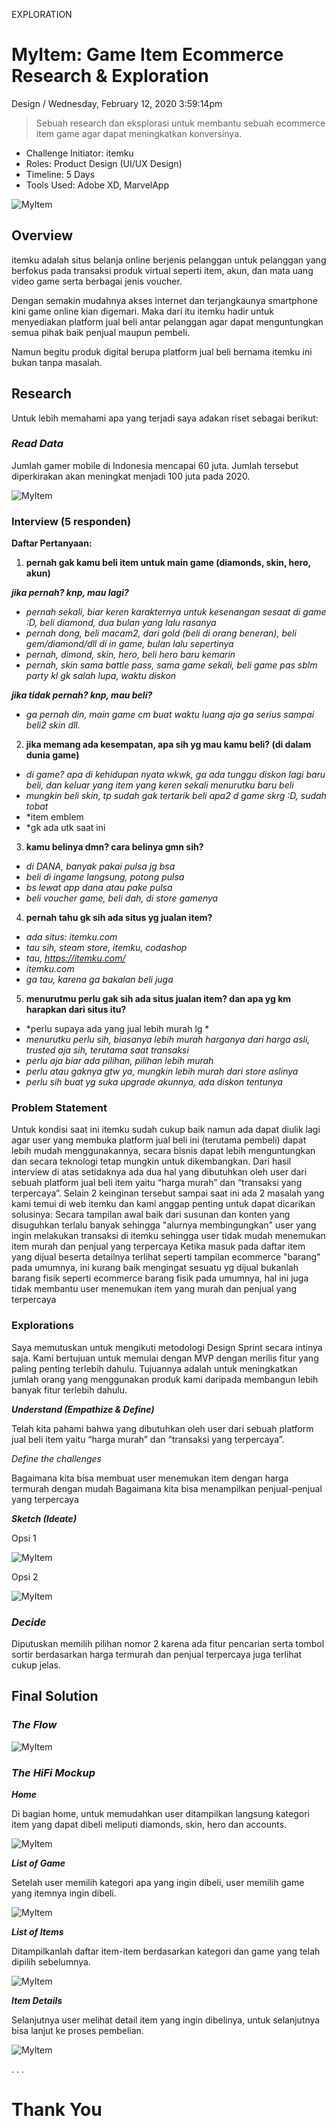 <p class="type">EXPLORATION</p>

# MyItem: Game Item Ecommerce Research & Exploration

<p class="meta">Design  /  Wednesday, February 12, 2020 3:59:14pm</p>

> Sebuah research dan eksplorasi untuk membantu sebuah ecommerce item game agar dapat meningkatkan konversinya.

* Challenge Initiator: itemku
* Roles: Product Design (UI/UX Design)
* Timeline: 5 Days
* Tools Used: Adobe XD, MarvelApp

![MyItem](../assets/images/works/details/234-myitem/myitem.jpg)

## Overview

itemku adalah situs belanja online berjenis pelanggan untuk pelanggan yang berfokus pada transaksi produk virtual seperti item, akun, dan mata uang video game serta berbagai jenis voucher.

Dengan semakin mudahnya akses internet dan terjangkaunya smartphone kini game online kian digemari. Maka dari itu itemku hadir untuk menyediakan platform jual beli antar pelanggan agar dapat menguntungkan semua pihak baik penjual maupun pembeli.

Namun begitu produk digital berupa platform jual beli bernama itemku ini bukan tanpa masalah.

## Research

Untuk lebih memahami apa yang terjadi saya adakan riset sebagai berikut:

### *Read Data*

Jumlah gamer mobile di Indonesia mencapai 60 juta. Jumlah tersebut diperkirakan akan meningkat menjadi 100 juta pada 2020.

![MyItem](../assets/images/works/details/234-myitem/data.jpg)

### Interview (5 responden)

**Daftar Pertanyaan:**

1. **pernah gak kamu beli item untuk main game (diamonds, skin, hero, akun)**

***jika pernah? knp, mau lagi?***
- *pernah sekali, biar keren karakternya untuk kesenangan sesaat di game :D, beli diamond, dua bulan yang lalu rasanya*
- *pernah dong, beli macam2, dari gold (beli di orang beneran),  beli gem/diamond/dll di in game, bulan lalu sepertinya*
- *pernah, dimond, skin, hero, beli hero baru kemarin*
- *pernah, skin sama battle pass, sama game sekali, beli game pas sblm party kl gk salah lupa, waktu diskon*

***jika tidak pernah? knp, mau beli?***
- *ga pernah din, main game cm buat waktu luang aja ga serius sampai beli2 skin dll.*

2. **jika memang ada kesempatan, apa sih yg mau kamu beli? (di dalam dunia game)**

- *di game? apa di kehidupan nyata wkwk, ga ada tunggu diskon lagi baru beli, dan keluar yang item yang keren sekali menurutku baru beli*
- *mungkin beli skin, tp sudah gak tertarik beli apa2 d game skrg :D, sudah tobat*
- *item emblem
- *gk ada utk saat ini

3. **kamu belinya dmn? cara belinya gmn sih?**

- *di DANA, banyak pakai pulsa jg bsa*
- *beli di ingame langsung, potong pulsa*
- *bs lewat app dana atau pake pulsa*
- *beli voucher game, beli dah, di store gamenya*

4. **pernah tahu gk sih ada situs yg jualan item?**

- *ada situs: itemku.com*
- *tau sih, steam store, itemku, codashop*
- *tau, https://itemku.com/*
- *itemku.com*
- *ga tau, karena ga bakalan beli juga*

5. **menurutmu perlu gak sih ada situs jualan item? dan apa yg km harapkan dari situs itu?**

- *perlu supaya ada yang jual lebih murah lg *
- *menurutku perlu sih, biasanya lebih murah harganya dari harga asli, trusted aja sih, terutama saat transaksi*
- *perlu aja biar ada pilihan, pilihan lebih murah*
- *perlu atau gaknya gtw ya, mungkin lebih murah dari store aslinya*
- *perlu sih buat yg suka upgrade akunnya, ada diskon tentunya*

### Problem Statement

Untuk kondisi saat ini itemku sudah cukup baik namun ada dapat diulik lagi agar user yang membuka platform jual beli ini (terutama pembeli) dapat lebih mudah menggunakannya, secara bisnis dapat lebih menguntungkan dan secara teknologi tetap mungkin untuk dikembangkan.
Dari hasil interview di atas setidaknya ada dua hal yang dibutuhkan oleh user dari sebuah platform jual beli item yaitu “harga murah” dan “transaksi yang terpercaya”.
Selain 2 keinginan tersebut sampai saat ini ada 2 masalah yang kami temui di web itemku dan kami anggap penting untuk dapat dicarikan solusinya:
Secara tampilan awal baik dari susunan dan konten yang disuguhkan terlalu banyak sehingga "alurnya membingungkan" user yang ingin melakukan transaksi di itemku sehingga user tidak mudah menemukan item murah dan penjual yang terpercaya
Ketika masuk pada daftar item yang dijual beserta detailnya terlihat seperti tampilan ecommerce "barang" pada umumnya, ini kurang baik mengingat sesuatu yg dijual bukanlah barang fisik seperti ecommerce barang fisik pada umumnya, hal ini juga tidak membantu user menemukan item yang murah dan penjual yang terpercaya

### Explorations
Saya memutuskan untuk mengikuti metodologi Design Sprint secara intinya saja. Kami bertujuan untuk memulai dengan MVP dengan merilis fitur yang paling penting terlebih dahulu. Tujuannya adalah untuk meningkatkan jumlah orang yang menggunakan produk kami daripada membangun lebih banyak fitur terlebih dahulu.

***Understand (Empathize & Define)***

Telah kita pahami bahwa yang dibutuhkan oleh user dari sebuah platform jual beli item yaitu “harga murah” dan “transaksi yang terpercaya”.

*Define the challenges*

Bagaimana kita bisa membuat user menemukan item dengan harga termurah dengan mudah
Bagaimana kita bisa menampilkan penjual-penjual yang terpercaya

***Sketch (Ideate)***

Opsi 1

![MyItem](../assets/images/works/details/234-myitem/op1.jpg)

Opsi 2

![MyItem](../assets/images/works/details/234-myitem/op2.jpg)

### *Decide*
Diputuskan memilih pilihan nomor 2 karena ada fitur pencarian serta tombol sortir berdasarkan harga termurah dan penjual terpercaya juga terlihat cukup jelas.

## Final Solution

### *The Flow*

![MyItem](../assets/images/works/details/234-myitem/flow-myitem.png)

### *The HiFi Mockup*

***Home***

Di bagian home, untuk memudahkan user ditampilkan langsung kategori item yang dapat dibeli meliputi diamonds, skin, hero dan accounts.

![MyItem](../assets/images/works/details/234-myitem/home.jpg)

***List of Game***

Setelah user memilih kategori apa yang ingin dibeli, user memilih game yang itemnya ingin dibeli.

![MyItem](../assets/images/works/details/234-myitem/game.jpg)

***List of Items***

Ditampilkanlah daftar item-item berdasarkan kategori dan game yang telah dipilih sebelumnya.

![MyItem](../assets/images/works/details/234-myitem/list.jpg)

***Item Details***

Selanjutnya user melihat detail item yang ingin dibelinya, untuk selanjutnya bisa lanjut ke proses pembelian.

![MyItem](../assets/images/works/details/234-myitem/details.jpg)


<p class="caption">. . .</p>

# Thank You
